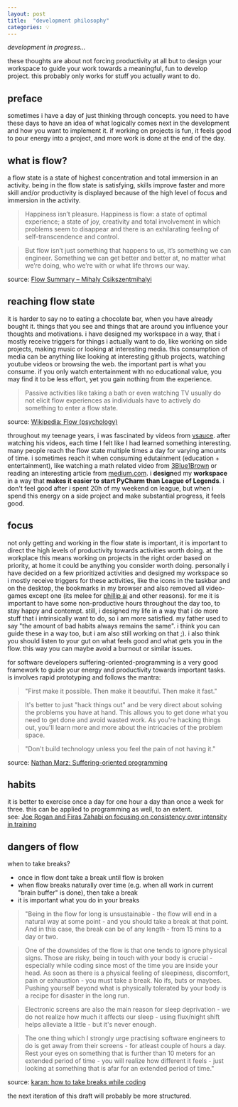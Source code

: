 ```yaml
---
layout: post
title:  "development philosophy"
categories: 💡
---
```


*development in progress...*

these thoughts are about not forcing productivity at all but to design 
your workspace to guide your work towards a meaningful, fun to develop project.
this probably only works for stuff you actually want to do. 

## preface
sometimes i have a day of just thinking through concepts. you need to have these 
days to have an idea of what logically comes next in the development and how you 
want to implement it. if working on projects is fun, it feels good to pour energy 
into a project, and more work is done at the end of the day.

## what is flow?
a flow state is a state of highest concentration and total immersion in an 
activity. being in the flow state is satisfying, skills improve faster and 
more skill and/or productivity is displayed because of the high level of focus 
and immersion in the activity. 

> Happiness isn’t pleasure. Happiness is flow: a state of optimal experience; 
> a state of joy, creativity and total involvement in which problems seem to
> disappear and there is an exhilarating feeling of self-transcendence and control.

> But flow isn’t just something that happens to us, it’s something we can engineer. 
> Something we can get better and better at, no matter what we’re doing, who we’re 
> with or what life throws our way.

source: [Flow Summary – Mihaly Csikszentmihalyi](https://theartofliving.com/flow-mihaly-csikszentmihalyi/)

## reaching flow state

it is harder to say no to eating a chocolate bar, when you have already
bought it. things that you see and things that are around you influence your 
thoughts and motivations. i have designed my workspace in a way, that i mostly
receive triggers for things i actually want to do, like working on side 
projects, making music or looking at interesting media. this consumption of 
media can be anything like looking at interesting github projects, watching
youtube videos or browsing the web. the important part is what you consume. if
you only watch entertainment with no educational value, you may find it to be
less effort, yet you gain nothing from the experience.   
> Passive activities like taking a bath or even watching TV usually do not elicit flow experiences as individuals have to actively do something to enter a flow state.

source: [Wikipedia: Flow (psychology)](https://en.wikipedia.org/wiki/Flow_(psychology))

throughout my teenage years, i was fascinated by videos from [vsauce](https://www.youtube.com/user/Vsauce).
after watching his videos, each time I felt like I had learned something 
interesting. many people reach the flow state multiple times a day for varying
amounts of time. i sometimes reach it when consuming edutainment (education + 
entertainment), like watching a math related video from [3Blue1Brown](https://www.youtube.com/channel/UCYO_jab_esuFRV4b17AJtAw) or 
reading an interesting article from [medium.com](https://medium.com). i **design**ed my **workspace**
in a way that **makes it easier to start PyCharm than League of Legends**. i don't
feel good after i spent 20h of my weekend on league, but when i spend this 
energy on a side project and make substantial progress, it feels good.

## focus

not only getting and working in the flow state is important, it is important 
to direct the high levels of productivity towards activities worth doing. at the
workplace this means working on projects in the right order based on priority, 
at home it could be anything you consider worth doing. personally i have decided
on a few prioritized activities and designed my workspace so i mostly receive
triggers for these activities, like the icons in the taskbar and on the desktop,
the bookmarks in my browser and also removed all video-games except one (its melee
for [phillip ai](https://github.com/vladfi1/phillip) and other reasons). for me it is important to have some
non-productive hours throughout the day too, to stay happy and contempt. 
still, i designed my life in a way that i do more stuff that i intrinsically want
to do, so i am more satisfied. my father used to say "the amount of bad habits
always remains the same". i think you can guide these in a way too, but i am also
still working on that ;). i also think you should listen to your gut on what feels
good and what gets you in the flow. this way you can maybe avoid a burnout or 
similar issues.

for software developers suffering-oriented-programming is a very good framework
to guide your energy and productivity towards important tasks. is involves rapid
prototyping and follows the mantra:
> "First make it possible. Then make it beautiful. Then make it fast."

> It's better to just "hack things out" and be very direct about solving
> the problems you have at hand. This allows you to get done what you need to get 
> done and avoid wasted work. As you're hacking things out, you'll learn more and 
> more about the intricacies of the problem space.

> "Don't build technology unless you feel the pain of not having it."  

source: [Nathan Marz: Suffering-oriented programming](http://nathanmarz.com/blog/suffering-oriented-programming.html)

## habits
it is better to exercise once a day for one hour a day than once a week for three.
this can be applied to programming as well, to an extent.  
see: [Joe Rogan and Firas Zahabi on focusing on consistency over intensity in training](https://www.youtube.com/watch?v=_fbCcWyYthQ)

## dangers of flow
when to take breaks?
- once in flow dont take a break until flow is broken
- when flow breaks naturally over time (e.g. when all work in current "brain buffer" is done), then take a break
- it is important what you do in your breaks

> "Being in the flow for long is unsustainable - the flow will end in a natural way
> at some point - and you should take a break at that point. And in this case, the
> break can be of any length - from 15 mins to a day or two.

> One of the downsides of the flow is that one tends to ignore physical signs. 
> Those are risky, being in touch with your body is crucial - especially while 
> coding since most of the time you are inside your head. As soon as there is a 
> physical feeling of sleepiness, discomfort, pain or exhaustion - you must take a 
> break. No ifs, buts or maybes. Pushing yourself beyond what is physically 
> tolerated by your body is a recipe for disaster in the long run.

> Electronic screens are also the main reason for sleep deprivation - we do not
> realize how much it affects our sleep - using flux/night shift helps alleviate
> a little - but it's never enough.

> The one thing which I strongly urge practising software engineers to do is 
> get away from their screens - for atleast couple of hours a day. Rest your
> eyes on something that is further than 10 meters for an extended period of time -
> you will realize how different it feels - just looking at something that
> is afar for an extended period of time."

source: [karan: how to take breaks while coding](https://dev.to/karan/how-to-take-breaks-while-coding-2ccp)

the next iteration of this draft will probably be more structured.
